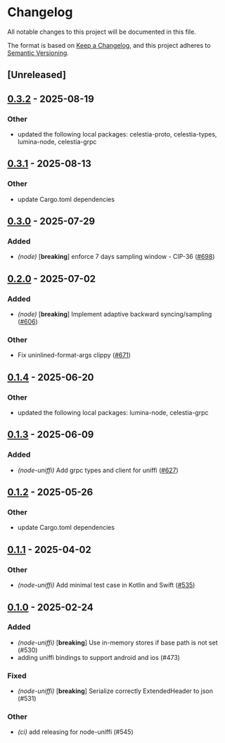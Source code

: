 # Changelog

All notable changes to this project will be documented in this file.

The format is based on [Keep a Changelog](https://keepachangelog.com/en/1.0.0/),
and this project adheres to [Semantic Versioning](https://semver.org/spec/v2.0.0.html).

## [Unreleased]

## [0.3.2](https://github.com/eigerco/lumina/compare/lumina-node-uniffi-v0.3.1...lumina-node-uniffi-v0.3.2) - 2025-08-19

### Other

- updated the following local packages: celestia-proto, celestia-types, lumina-node, celestia-grpc

## [0.3.1](https://github.com/eigerco/lumina/compare/lumina-node-uniffi-v0.3.0...lumina-node-uniffi-v0.3.1) - 2025-08-13

### Other

- update Cargo.toml dependencies

## [0.3.0](https://github.com/eigerco/lumina/compare/lumina-node-uniffi-v0.2.0...lumina-node-uniffi-v0.3.0) - 2025-07-29

### Added

- *(node)* [**breaking**] enforce 7 days sampling window - CIP-36 ([#698](https://github.com/eigerco/lumina/pull/698))

## [0.2.0](https://github.com/eigerco/lumina/compare/lumina-node-uniffi-v0.1.4...lumina-node-uniffi-v0.2.0) - 2025-07-02

### Added

- *(node)* [**breaking**] Implement adaptive backward syncing/sampling ([#606](https://github.com/eigerco/lumina/pull/606))

### Other

- Fix uninlined-format-args clippy ([#671](https://github.com/eigerco/lumina/pull/671))

## [0.1.4](https://github.com/eigerco/lumina/compare/lumina-node-uniffi-v0.1.3...lumina-node-uniffi-v0.1.4) - 2025-06-20

### Other

- updated the following local packages: lumina-node, celestia-grpc

## [0.1.3](https://github.com/eigerco/lumina/compare/lumina-node-uniffi-v0.1.2...lumina-node-uniffi-v0.1.3) - 2025-06-09

### Added

- *(node-uniffi)* Add grpc types and client for uniffi ([#627](https://github.com/eigerco/lumina/pull/627))

## [0.1.2](https://github.com/eigerco/lumina/compare/lumina-node-uniffi-v0.1.1...lumina-node-uniffi-v0.1.2) - 2025-05-26

### Other

- update Cargo.toml dependencies

## [0.1.1](https://github.com/eigerco/lumina/compare/lumina-node-uniffi-v0.1.0...lumina-node-uniffi-v0.1.1) - 2025-04-02

### Other

- *(node-uniffi)* Add minimal test case in Kotlin and Swift ([#535](https://github.com/eigerco/lumina/pull/535))

## [0.1.0](https://github.com/eigerco/lumina/releases/tag/lumina-node-uniffi-v0.1.0) - 2025-02-24

### Added

- *(node-uniffi)* [**breaking**] Use in-memory stores if base path is not set (#530)
- adding uniffi bindings to support android and ios (#473)

### Fixed

- *(node-uniffi)* [**breaking**] Serialize correctly ExtendedHeader to json (#531)

### Other

- *(ci)* add releasing for node-uniffi (#545)
